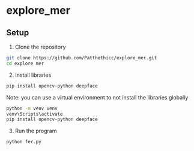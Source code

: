 # explore_mer

## Setup
1. Clone the repository
```bash
git clone https://github.com/Patthethicc/explore_mer.git
cd explore mer
```
2. Install libraries
```bash
pip install opencv-python deepface
```
Note: you can use a virtual environment to not install the libraries globally
```bash
python -m venv venv
venv\Scripts\activate
pip install opencv-python deepface
```
3. Run the program
```bash
python fer.py
```